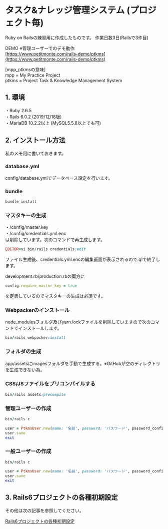 # タスク&ナレッジ管理システム (プロジェクト毎)
Ruby on Railsの練習用に作成したものです。 作業日数3日(Railsで3作目)

DEMO ※管理ユーザーでのデモ動作  
[https://www.petitmonte.com/rails-demo/ptkms](https://www.petitmonte.com/rails-demo/ptkms)  
      
[mpp_ptkmsの意味]  
mpp = My Practice Project  
ptkms = Project Task & Knowledge Management System 
   
## 1. 環境
・Ruby 2.6.5  
・Rails 6.0.2 (2019/12/18版)  
・MariaDB 10.2.2以上 (MySQL5.5.8以上でも可)  
 
 
## 2. インストール方法
私のメモ用に書いておきます。  
  
### database.yml  
config/database.ymlでデータベース設定を行います。  
  
### bundle  
```rb
bundle install 
```

### マスタキーの生成 
・/config/master.key  
・/config/credentials.yml.enc  
は削除しています。次のコマンドで再生成します。  
```rb
EDITOR=vi bin/rails credentials:edit   
```  
ファイル生成後、credentials.yml.encの編集画面が表示されるので:q!で終了します。

development.rb/production.rbの両方に  
```rb
config.require_master_key = true  
``` 
を定義しているのでマスタキーの生成は必須です。   
  
### Webpackerのインストール  
node_modulesフォルダ及びyarn.lockファイルを削除していますので次のコマンドでインストールします。  
```rb  
bin/rails webpacker:install  
```
### フォルダの生成
app/assetsにimagesフォルダを手動で生成する。※GitHubが空のディレクトリを生成できない為。

### CSS/JSファイルをプリコンパイルする
```rb  
bin/rails assets:precompile  
```  

### 管理ユーザーの作成
```rb  
bin/rails c  
  
user = PtkmsUser.new(name: '名前', password: 'パスワード', password_confirmation:'パスワード', admin: true)  
user.save  
exit 
```  

### 一般ユーザーの作成
```rb  
bin/rails c  
  
user = PtkmsUser.new(name: '名前', password: 'パスワード', password_confirmation:'パスワード', admin: false)  
user.save  
exit 
```  
  
## 3. Rails6プロジェクトの各種初期設定
その他は次の記事を参照してください。  
  
[Rails6プロジェクトの各種初期設定](https://www.petitmonte.com/ruby/rails6_project.html)  
